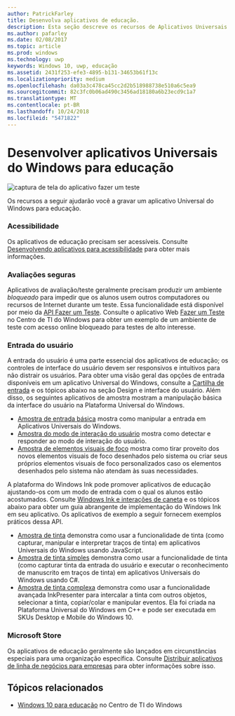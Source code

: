 ```yaml
---
author: PatrickFarley
title: Desenvolva aplicativos de educação.
description: Esta seção descreve os recursos de Aplicativos Universais do Windows que estão disponíveis para escrever aplicativos de educação para a plataforma Windows 10.
ms.author: pafarley
ms.date: 02/08/2017
ms.topic: article
ms.prod: windows
ms.technology: uwp
keywords: Windows 10, uwp, educação
ms.assetid: 2431f253-efe3-4895-b131-34653b61f13c
ms.localizationpriority: medium
ms.openlocfilehash: da03a3c478ca45cc2d2b518988738e510a6c5ea9
ms.sourcegitcommit: 82c3fc0b06ad490c3456ad18180a6b23ecd9c1a7
ms.translationtype: MT
ms.contentlocale: pt-BR
ms.lasthandoff: 10/24/2018
ms.locfileid: "5471822"
---
```

# <a name="develop-universal-windows-apps-for-education"></a>Desenvolver aplicativos Universais do Windows para educação
![captura de tela do aplicativo fazer um teste](images/take-a-test-screen-small.png)

Os recursos a seguir ajudarão você a gravar um aplicativo Universal do Windows para educação.

### <a name="accessibility"></a>Acessibilidade
Os aplicativos de educação precisam ser acessíveis. Consulte [Desenvolvendo aplicativos para acessibilidade](https://developer.microsoft.com/windows/accessible-apps) para obter mais informações.


### <a name="secure-assessments"></a>Avaliações seguras
Aplicativos de avaliação/teste geralmente precisam produzir um ambiente *bloqueado* para impedir que os alunos usem outros computadores ou recursos de Internet durante um teste. Essa funcionalidade está disponível por meio da [API Fazer um Teste](take-a-test-api.md). Consulte o aplicativo Web [Fazer um Teste](https://technet.microsoft.com/edu/windows/take-tests-in-windows-10) no Centro de TI do Windows para obter um exemplo de um ambiente de teste com acesso online bloqueado para testes de alto interesse.

### <a name="user-input"></a>Entrada do usuário
A entrada do usuário é uma parte essencial dos aplicativos de educação; os controles de interface do usuário devem ser responsivos e intuitivos para não distrair os usuários. Para obter uma visão geral das opções de entrada disponíveis em um aplicativo Universal do Windows, consulte a [Cartilha de entrada](https://docs.microsoft.com/windows/uwp/design/input/input-primer) e os tópicos abaixo na seção Design e interface do usuário. Além disso, os seguintes aplicativos de amostra mostram a manipulação básica da interface do usuário na Plataforma Universal do Windows.
- [Amostra de entrada básica](https://github.com/Microsoft/Windows-universal-samples/tree/master/Samples/BasicInput) mostra como manipular a entrada em Aplicativos Universais do Windows.
- [Amostra do modo de interação do usuário](https://github.com/Microsoft/Windows-universal-samples/tree/master/Samples/UserInteractionMode) mostra como detectar e responder ao modo de interação do usuário.
- [Amostra de elementos visuais de foco](https://github.com/Microsoft/Windows-universal-samples/tree/master/Samples/XamlFocusVisuals) mostra como tirar proveito dos novos elementos visuais de foco desenhados pelo sistema ou criar seus próprios elementos visuais de foco personalizados caso os elementos desenhados pelo sistema não atendam às suas necessidades.

A plataforma do Windows Ink pode promover aplicativos de educação ajustando-os com um modo de entrada com o qual os alunos estão acostumados. Consulte [Windows Ink e interações de caneta](https://docs.microsoft.com/windows/uwp/design/input/pen-and-stylus-interactions) e os tópicos abaixo para obter um guia abrangente de implementação do Windows Ink em seu aplicativo. Os aplicativos de exemplo a seguir fornecem exemplos práticos dessa API.
- [Amostra de tinta](https://github.com/Microsoft/Windows-universal-samples/tree/master/Samples/Ink) demonstra como usar a funcionalidade de tinta (como capturar, manipular e interpretar traços de tinta) em aplicativos Universais do Windows usando JavaScript.
- [Amostra de tinta simples](https://github.com/Microsoft/Windows-universal-samples/tree/master/Samples/SimpleInk) demonstra como usar a funcionalidade de tinta (como capturar tinta da entrada do usuário e executar o reconhecimento de manuscrito em traços de tinta) em aplicativos Universais do Windows usando C#.
- [Amostra de tinta complexa](https://github.com/Microsoft/Windows-universal-samples/tree/master/Samples/ComplexInk) demonstra como usar a funcionalidade avançada InkPresenter para intercalar a tinta com outros objetos, selecionar a tinta, copiar/colar e manipular eventos. Ela foi criada na Plataforma Universal do Windows em C++ e pode ser executada em SKUs Desktop e Mobile do Windows 10.


### <a name="microsoft-store"></a>Microsoft Store
Os aplicativos de educação geralmente são lançados em circunstâncias especiais para uma organização específica. Consulte [Distribuir aplicativos de linha de negócios para empresas](https://msdn.microsoft.com/windows/uwp/publish/distribute-lob-apps-to-enterprises) para obter informações sobre isso.

## <a name="related-topics"></a>Tópicos relacionados
- [Windows 10 para educação](https://technet.microsoft.com/edu/windows/index) no Centro de TI do Windows
